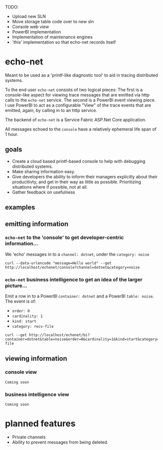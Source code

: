 TODO:
- Upload new SLN
- Move storage table code over to new sln
- Console web view
- PowerBI implementation
- Implementation of maintenance engines
- 'this' implementation so that echo-net records itself

# echo-net
Meant to be used as a 'printf-like diagnostic tool' to aid in tracing distributed systems.

To the end user `echo-net` consists of two logical pieces: The first is a console-like aspect for viewing trace messages that are emitted via http calls to the `echo-net` service. The second is a PowerBI event viewing piece. I use PowerBI to act as a configurable "View" of the trace events that are emitted, again, by calling in to an http service. 

The backend of `echo-net` is a Service Fabric ASP.Net Core application.

All messages echoed to the `console` have a relatively ephemeral life span of 1 hour. 

## goals
- Create a cloud based printf-based console to help with debugging distributed systems.
- Make sharing information easy.
- Give developers the ability to inform their managers explicitly about their producitivty, and get in their way as little as possible. Prioritizing situations where if possible, not at all. 
- Gather feedback on usefulness
 
## examples
## emitting information
### `echo-net` to the 'console' to get developer-centric information...
We 'echo' messages in to a `channel: dotnet`, under the `category: noise`

```
curl --data-urlencode "message=Hello world" --get http://localhost/echonet/console?channel=dotnet&category=noise
```

### `echo-net` business intelligence to get an idea of the larger picture...

Emit a row in to a PowerBI `container: dotnet` and a PowerBI `table: noise`.
The event is of:
- `order: 0` 
- `cardinality: 1`
- `kind: start`
- `category: recv-file`
```
curl --get http://localhost/echonet/bi?container=dotnet&table=noise&order=0&cardinality=1&kind=start&category=recv-file
```
## viewing information
### console view
`Coming soon`
### business intelligence view
`Coming soon`


# planned features
- Private channels
- Ability to prevent messages from being deleted.

